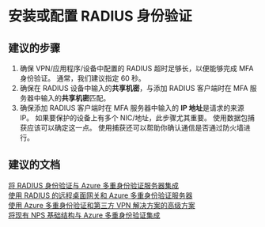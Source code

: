 <properties
    pageTitle="MFA Server (On-Premises)/Installing or configuring RADIUS authentication"
    description="MFA 服务器（本地）/安装或配置 RADIUS 身份验证"
    service="microsoft.multifactorauthentication"
    resource="Microsoft_AAD_IAM"
    authors="yossib"
    displayOrder=""
    selfHelpType="generic"
    supportTopicIds="32336331"
    resourceTags=""
    productPesIds="14947"
    cloudEnvironments="public"
/>


# <a name="installing-or-configuring-radius-authentication"></a>安装或配置 RADIUS 身份验证

## <a name="recommended-steps"></a>**建议的步骤**

1. 确保 VPN/应用程序/设备中配置的 RADIUS 超时足够长，以便能够完成 MFA 身份验证。 通常，我们建议指定 60 秒。
2. 确保在 RADIUS 设备中输入的**共享机密**，与添加 RADIUS 客户端时在 MFA 服务器中输入的**共享机密**匹配。 
3. 确保添加 RADIUS 客户端时在 MFA 服务器中输入的 **IP 地址**是请求的来源 IP。 如果要保护的设备上有多个 NIC/地址，此步骤尤其重要。 使用数据包捕获应该可以确定这一点。 使用捕获还可以帮助你确认通信是否通过防火墙进行。 

## <a name="recommended-documents"></a>**建议的文档**

[将 RADIUS 身份验证与 Azure 多重身份验证服务器集成](https://docs.microsoft.com/azure/multi-factor-authentication/multi-factor-authentication-get-started-server-radius)  
[使用 RADIUS 的远程桌面网关和 Azure 多重身份验证服务器](https://docs.microsoft.com/azure/multi-factor-authentication/multi-factor-authentication-get-started-server-rdg)  
[使用 Azure 多重身份验证和第三方 VPN 解决方案的高级方案](https://docs.microsoft.com/azure/multi-factor-authentication/multi-factor-authentication-advanced-vpn-configurations)  
[将现有 NPS 基础结构与 Azure 多重身份验证集成](https://docs.microsoft.com/azure/multi-factor-authentication/multi-factor-authentication-nps-extension)  

